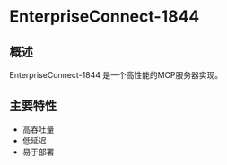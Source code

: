 # EnterpriseConnect-1844

## 概述

EnterpriseConnect-1844 是一个高性能的MCP服务器实现。

## 主要特性

- 高吞吐量
- 低延迟
- 易于部署
